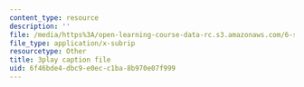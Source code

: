 ```yaml
---
content_type: resource
description: ''
file: /media/https%3A/open-learning-course-data-rc.s3.amazonaws.com/6-s897-machine-learning-for-healthcare-spring-2019/6f46bde4dbc9e0ecc1ba8b970e07f999_yYWyLZrdRRI.srt
file_type: application/x-subrip
resourcetype: Other
title: 3play caption file
uid: 6f46bde4-dbc9-e0ec-c1ba-8b970e07f999
---
```

